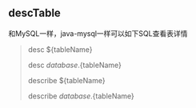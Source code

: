 ## descTable

和MySQL一样，java-mysql一样可以如下SQL查看表详情
> desc ${tableName} 
> 
> desc ${database}.${tableName}
> 
> describe ${tableName} 
> 
> describe ${database}.${tableName}
> 



